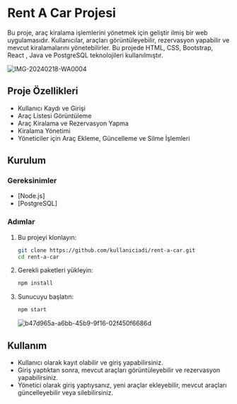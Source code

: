 # Rent A Car Projesi

Bu proje, araç kiralama işlemlerini yönetmek için geliştir
ilmiş bir web uygulamasıdır. Kullanıcılar, araçları görüntüleyebilir, rezervasyon yapabilir ve mevcut kiralamalarını yönetebilirler.  Bu projede HTML, CSS, Bootstrap, React , Java ve PostgreSQL teknolojileri kullanılmıştır.

![IMG-20240218-WA0004](https://github.com/SoldierAdam/React-Rent-A-Car/assets/45319030/68e20d96-4c33-42e7-99ab-8f3a003ef17a)

## Proje Özellikleri

- Kullanıcı Kaydı ve Girişi
- Araç Listesi Görüntüleme
- Araç Kiralama ve Rezervasyon Yapma
- Kiralama Yönetimi
- Yöneticiler için Araç Ekleme, Güncelleme ve Silme İşlemleri

## Kurulum

### Gereksinimler

- [Node.js] 
- [PostgreSQL]

### Adımlar

1. Bu projeyi klonlayın:
    ```bash
    git clone https://github.com/kullaniciadi/rent-a-car.git
    cd rent-a-car
    ```

2. Gerekli paketleri yükleyin:
    ```bash
    npm install
    ```


3. Sunucuyu başlatın:
    ```bash
    npm start
    ```

    ![b47d965a-a6bb-45b9-9f16-02f450f6686d](https://github.com/SoldierAdam/React-Rent-A-Car/assets/45319030/8937c65f-6738-4874-ba5a-76d11aeda924)


## Kullanım

- Kullanıcı olarak kayıt olabilir ve giriş yapabilirsiniz.
- Giriş yaptıktan sonra, mevcut araçları görüntüleyebilir ve rezervasyon yapabilirsiniz.
- Yönetici olarak giriş yaptıysanız, yeni araçlar ekleyebilir, mevcut araçları güncelleyebilir veya silebilirsiniz.

